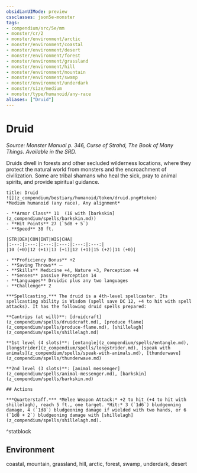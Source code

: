 ```yaml
---
obsidianUIMode: preview
cssclasses: json5e-monster
tags:
- compendium/src/5e/mm
- monster/cr/2
- monster/environment/arctic
- monster/environment/coastal
- monster/environment/desert
- monster/environment/forest
- monster/environment/grassland
- monster/environment/hill
- monster/environment/mountain
- monster/environment/swamp
- monster/environment/underdark
- monster/size/medium
- monster/type/humanoid/any-race
aliases: ["Druid"]
---
```

# Druid
*Source: Monster Manual p. 346, Curse of Strahd, The Book of Many Things. Available in the SRD.*  

Druids dwell in forests and other secluded wilderness locations, where they protect the natural world from monsters and the encroachment of civilization. Some are tribal shamans who heal the sick, pray to animal spirits, and provide spiritual guidance.

```ad-statblock
title: Druid
![](z_compendium/bestiary/humanoid/token/druid.png#token)
*Medium humanoid (any race), Any alignment*

- **Armor Class** 11  (16 with [barkskin](z_compendium/spells/barkskin.md))
- **Hit Points** 27 (`5d8 + 5`)
- **Speed** 30 ft.

|STR|DEX|CON|INT|WIS|CHA|
|:---:|:---:|:---:|:---:|:---:|:---:|
|10 (+0)|12 (+1)|13 (+1)|12 (+1)|15 (+2)|11 (+0)|

- **Proficiency Bonus** +2
- **Saving Throws** ⏤
- **Skills** Medicine +4, Nature +3, Perception +4
- **Senses** passive Perception 14
- **Languages** Druidic plus any two languages
- **Challenge** 2

***Spellcasting.*** The druid is a 4th-level spellcaster. Its spellcasting ability is Wisdom (spell save DC 12, +4 to hit with spell attacks). It has the following druid spells prepared:

**Cantrips (at will)**: [druidcraft](z_compendium/spells/druidcraft.md), [produce flame](z_compendium/spells/produce-flame.md), [shillelagh](z_compendium/spells/shillelagh.md)

**1st level (4 slots)**: [entangle](z_compendium/spells/entangle.md), [longstrider](z_compendium/spells/longstrider.md), [speak with animals](z_compendium/spells/speak-with-animals.md), [thunderwave](z_compendium/spells/thunderwave.md)

**2nd level (3 slots)**: [animal messenger](z_compendium/spells/animal-messenger.md), [barkskin](z_compendium/spells/barkskin.md)

## Actions

***Quarterstaff.*** *Melee Weapon Attack:* +2 to hit (+4 to hit with shillelagh), reach 5 ft., one target. *Hit:* 3 (`1d6`) bludgeoning damage, 4 (`1d8`) bludgeoning damage if wielded with two hands, or 6 (`1d8 + 2`) bludgeoning damage with [shillelagh](z_compendium/spells/shillelagh.md).
```
^statblock

## Environment

coastal, mountain, grassland, hill, arctic, forest, swamp, underdark, desert
